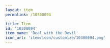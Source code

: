 ```yaml
---
layout: item
permalink: /10300094

title: Item
id: '10300094'
item_name: 'Deal with the Devil'
icon_url: 'item/icon/customize/10300094.png'
---
```

